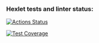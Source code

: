 ### Hexlet tests and linter status:
[![Actions Status](https://github.com/Natali777884777/java-project-61/actions/workflows/hexlet-check.yml/badge.svg)](https://github.com/Natali777884777/java-project-61/actions)

[![Test Coverage](https://api.codeclimate.com/v1/badges/ed99d3d71c99d20d54a3/test_coverage)](https://codeclimate.com/github/Natali777884777/java-project-61/test_coverage)
